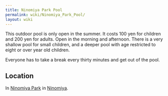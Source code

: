 ```yaml
---
title: Ninomiya Park Pool
permalink: wiki/Ninomiya_Park_Pool/
layout: wiki
---
```


This outdoor pool is only open in the summer. It costs 100 yen for
children and 200 yen for adults. Open in the morning and afternoon.
There is a very shallow pool for small children, and a deeper pool with
age restricted to eight or over year old children.

Everyone has to take a break every thirty minutes and get out of the
pool.

Location
--------

In [Ninomiya Park](/wiki/Ninomiya_Park "wikilink") in
[Ninomiya](/wiki/Ninomiya "wikilink").
